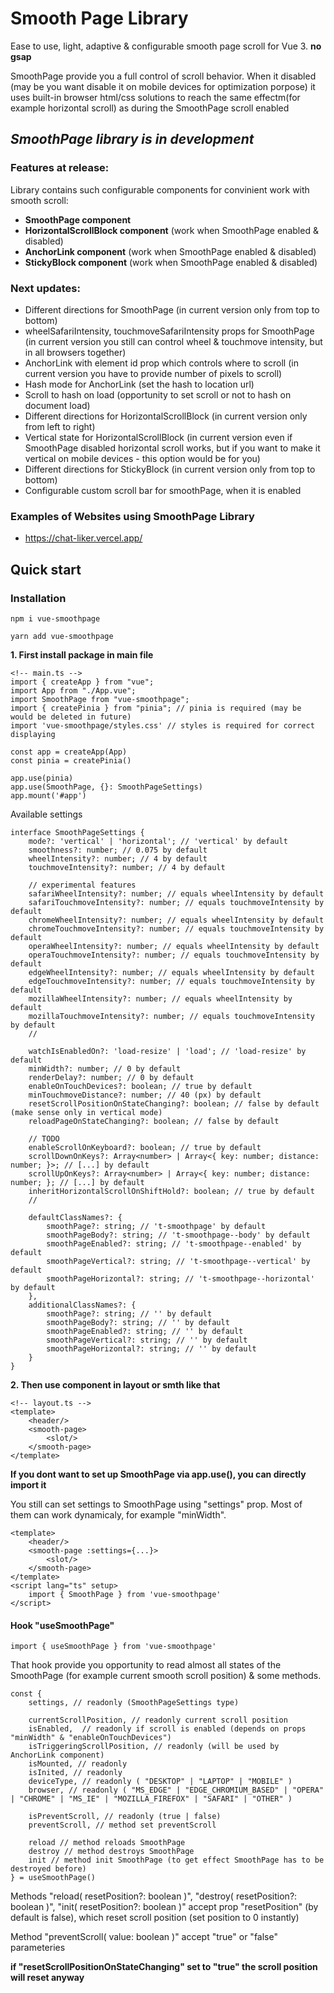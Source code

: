 # Smooth Page Library

Ease to use, light, adaptive & configurable smooth page scroll for Vue 3. **no gsap**

SmoothPage provide you a full control of scroll behavior. When it disabled (may be you want disable it on mobile devices for optimization porpose) it uses built-in browser html/css solutions to reach the same effectm(for example horizontal scroll) as during the SmoothPage scroll enabled

## *SmoothPage library is in development*

### Features at release:
Library contains such configurable components for convinient work with smooth scroll:
- **SmoothPage component**
- **HorizontalScrollBlock component** (work when SmoothPage enabled & disabled)
- **AnchorLink component** (work when SmoothPage enabled & disabled)
- **StickyBlock component** (work when SmoothPage enabled & disabled)

### Next updates:
- Different directions for SmoothPage (in current version only from top to bottom)
- wheelSafariIntensity, touchmoveSafariIntensity props for SmoothPage (in current version you still can control wheel & touchmove intensity, but in all browsers together)
- AnchorLink with element id prop which controls where to scroll (in current version you have to provide number of pixels to scroll)
- Hash mode for AnchorLink (set the hash to location url)
- Scroll to hash on load (opportunity to set scroll or not to hash on document load)
- Different directions for HorizontalScrollBlock (in current version only from left to right)
- Vertical state for HorizontalScrollBlock (in current version even if SmoothPage disabled horizontal scroll works, but if you want to make it vertical on mobile devices - this option would be for you)
- Different directions for StickyBlock (in current version only from top to bottom)
- Configurable custom scroll bar for smoothPage, when it is enabled 

### Examples of Websites using SmoothPage Library
- https://chat-liker.vercel.app/

## Quick start

### Installation

```shell
npm i vue-smoothpage
```

```shell
yarn add vue-smoothpage
```

**1. First install package in main file**

    <!-- main.ts -->
    import { createApp } from "vue";
    import App from "./App.vue";
    import SmoothPage from "vue-smoothpage";
    import { createPinia } from "pinia"; // pinia is required (may be would be deleted in future)
    import 'vue-smoothpage/styles.css' // styles is required for correct displaying

    const app = createApp(App)
    const pinia = createPinia()

    app.use(pinia)
    app.use(SmoothPage, {}: SmoothPageSettings)
    app.mount('#app')

Available settings

    interface SmoothPageSettings {
        mode?: 'vertical' | 'horizontal'; // 'vertical' by default
        smoothness?: number; // 0.075 by default
        wheelIntensity?: number; // 4 by default
        touchmoveIntensity?: number; // 4 by default

        // experimental features
        safariWheelIntensity?: number; // equals wheelIntensity by default
        safariTouchmoveIntensity?: number; // equals touchmoveIntensity by default
        chromeWheelIntensity?: number; // equals wheelIntensity by default
        chromeTouchmoveIntensity?: number; // equals touchmoveIntensity by default
        operaWheelIntensity?: number; // equals wheelIntensity by default
        operaTouchmoveIntensity?: number; // equals touchmoveIntensity by default
        edgeWheelIntensity?: number; // equals wheelIntensity by default
        edgeTouchmoveIntensity?: number; // equals touchmoveIntensity by default
        mozillaWheelIntensity?: number; // equals wheelIntensity by default
        mozillaTouchmoveIntensity?: number; // equals touchmoveIntensity by default
        // 

        watchIsEnabledOn?: 'load-resize' | 'load'; // 'load-resize' by default
        minWidth?: number; // 0 by default
        renderDelay?: number; // 0 by default
        enableOnTouchDevices?: boolean; // true by default
        minTouchmoveDistance?: number; // 40 (px) by default
        resetScrollPositionOnStateChanging?: boolean; // false by default (make sense only in vertical mode)
        reloadPageOnStateChanging?: boolean; // false by default

        // TODO
        enableScrollOnKeyboard?: boolean; // true by default
        scrollDownOnKeys?: Array<number> | Array<{ key: number; distance: number; }>; // [...] by default
        scrollUpOnKeys?: Array<number> | Array<{ key: number; distance: number; }; // [...] by default
        inheritHorizontalScrollOnShiftHold?: boolean; // true by default
        //
        
        defaultClassNames?: {
            smoothPage?: string; // 't-smoothpage' by default
            smoothPageBody?: string; // 't-smoothpage--body' by default
            smoothPageEnabled?: string; // 't-smoothpage--enabled' by default
            smoothPageVertical?: string; // 't-smoothpage--vertical' by default
            smoothPageHorizontal?: string; // 't-smoothpage--horizontal' by default
        },
        additionalClassNames?: {
            smoothPage?: string; // '' by default
            smoothPageBody?: string; // '' by default
            smoothPageEnabled?: string; // '' by default
            smoothPageVertical?: string; // '' by default
            smoothPageHorizontal?: string; // '' by default
        }
    }

**2. Then use component in layout or smth like that**

    <!-- layout.ts -->
    <template>
        <header/>
        <smooth-page>
            <slot/>
        </smooth-page>
    </template>

**If you dont want to set up SmoothPage via app.use(), you can directly import it**

You still can set settings to SmoothPage using "settings" prop. 
Most of them can work dynamicaly, for example "minWidth".

    <template>
        <header/>
        <smooth-page :settings={...}>
            <slot/>
        </smooth-page>
    </template>
    <script lang="ts" setup>
        import { SmoothPage } from 'vue-smoothpage'
    </script> 

#### Hook "useSmoothPage"

    import { useSmoothPage } from 'vue-smoothpage'

That hook provide you opportunity to read almost all states of the SmoothPage (for example current smooth scroll position) & some methods.

    const {
        settings, // readonly (SmoothPageSettings type)

        currentScrollPosition, // readonly current scroll position
        isEnabled,  // readonly if scroll is enabled (depends on props "minWidth" & "enableOnTouchDevices")
        isTriggeringScrollPosition, // readonly (will be used by AnchorLink component)
        isMounted, // readonly
        isInited, // readonly
        deviceType, // readonly ( "DESKTOP" | "LAPTOP" | "MOBILE" )
        browser, // readonly ( "MS_EDGE" | "EDGE_CHROMIUM_BASED" | "OPERA" | "CHROME" | "MS_IE" | "MOZILLA_FIREFOX" | "SAFARI" | "OTHER" )

        isPreventScroll, // readonly (true | false)
        preventScroll, // method set preventScroll

        reload // method reloads SmoothPage
        destroy // method destroys SmoothPage
        init // method init SmoothPage (to get effect SmoothPage has to be destroyed before)
    } = useSmoothPage()

Methods "reload( resetPosition?: boolean )", "destroy( resetPosition?: boolean )", "init( resetPosition?: boolean )" accept prop "resetPosition" (by default is false), which reset scroll position (set position to 0 instantly)

Method "preventScroll( value: boolean )" accept "true" or "false" parameteries

**if "resetScrollPositionOnStateChanging" set to "true" the scroll position will reset anyway**








